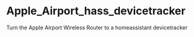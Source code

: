 # Apple_Airport_hass_devicetracker
Turn the Apple Airport Wireless Router to a homeassistant devicetracker
